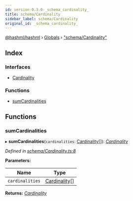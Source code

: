 ```yaml
---
id: version-0.3.0-_schema_cardinality_
title: schema/Cardinality
sidebar_label: schema/Cardinality
original_id: _schema_cardinality_
---
```


[@hashml/hashml](../index.md) › [Globals](../globals.md) › ["schema/Cardinality"](_schema_cardinality_.md)

## Index

### Interfaces

* [Cardinality](../interfaces/_schema_cardinality_.cardinality.md)

### Functions

* [sumCardinalities](_schema_cardinality_.md#sumcardinalities)

## Functions

###  sumCardinalities

▸ **sumCardinalities**(`cardinalities`: [Cardinality](../interfaces/_schema_cardinality_.cardinality.md)[]): *[Cardinality](../interfaces/_schema_cardinality_.cardinality.md)*

*Defined in [schema/Cardinality.ts:8](https://github.com/hashml/hashml/blob/6983021/src/schema/Cardinality.ts#L8)*

**Parameters:**

Name | Type |
------ | ------ |
`cardinalities` | [Cardinality](../interfaces/_schema_cardinality_.cardinality.md)[] |

**Returns:** *[Cardinality](../interfaces/_schema_cardinality_.cardinality.md)*
